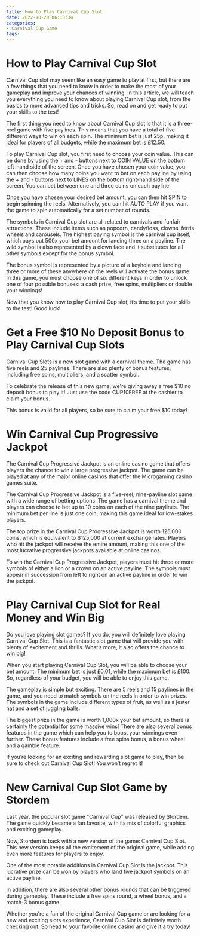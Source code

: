 ```yaml
---
title: How to Play Carnival Cup Slot
date: 2022-10-28 06:13:34
categories:
- Carnival Cup Game
tags:
---
```



#  How to Play Carnival Cup Slot

Carnival Cup slot may seem like an easy game to play at first, but there are a few things that you need to know in order to make the most of your gameplay and improve your chances of winning. In this article, we will teach you everything you need to know about playing Carnival Cup slot, from the basics to more advanced tips and tricks. So, read on and get ready to put your skills to the test!

The first thing you need to know about Carnival Cup slot is that it is a three-reel game with five paylines. This means that you have a total of five different ways to win on each spin. The minimum bet is just 25p, making it ideal for players of all budgets, while the maximum bet is £12.50.

To play Carnival Cup slot, you first need to choose your coin value. This can be done by using the + and - buttons next to COIN VALUE on the bottom left-hand side of the screen. Once you have chosen your coin value, you can then choose how many coins you want to bet on each payline by using the + and - buttons next to LINES on the bottom right-hand side of the screen. You can bet between one and three coins on each payline.

Once you have chosen your desired bet amount, you can then hit SPIN to begin spinning the reels. Alternatively, you can hit AUTO PLAY if you want the game to spin automatically for a set number of rounds.

The symbols in Carnival Cup slot are all related to carnivals and funfair attractions. These include items such as popcorn, candyfloss, clowns, ferris wheels and carousels. The highest paying symbol is the carnival cup itself, which pays out 500x your bet amount for landing three on a payline. The wild symbol is also represented by a clown face and it substitutes for all other symbols except for the bonus symbol.

The bonus symbol is represented by a picture of a keyhole and landing three or more of these anywhere on the reels will activate the bonus game. In this game, you must choose one of six different keys in order to unlock one of four possible bonuses: a cash prize, free spins, multipliers or double your winnings!

Now that you know how to play Carnival Cup slot, it’s time to put your skills to the test! Good luck!

#  Get a Free $10 No Deposit Bonus to Play Carnival Cup Slots

Carnival Cup Slots is a new slot game with a carnival theme. The game has five reels and 25 paylines. There are also plenty of bonus features, including free spins, multipliers, and a scatter symbol.

To celebrate the release of this new game, we're giving away a free $10 no deposit bonus to play it! Just use the code CUP10FREE at the cashier to claim your bonus.

This bonus is valid for all players, so be sure to claim your free $10 today!

#  Win Carnival Cup Progressive Jackpot

The Carnival Cup Progressive Jackpot is an online casino game that offers players the chance to win a large progressive jackpot. The game can be played at any of the major online casinos that offer the Microgaming casino games suite.

The Carnival Cup Progressive Jackpot is a five-reel, nine-payline slot game with a wide range of betting options. The game has a carnival theme and players can choose to bet up to 10 coins on each of the nine paylines. The minimum bet per line is just one coin, making this game ideal for low-stakes players.

The top prize in the Carnival Cup Progressive Jackpot is worth 125,000 coins, which is equivalent to $125,000 at current exchange rates. Players who hit the jackpot will receive the entire amount, making this one of the most lucrative progressive jackpots available at online casinos.

To win the Carnival Cup Progressive Jackpot, players must hit three or more symbols of either a lion or a crown on an active payline. The symbols must appear in succession from left to right on an active payline in order to win the jackpot.

#  Play Carnival Cup Slot for Real Money and Win Big

Do you love playing slot games? If you do, you will definitely love playing Carnival Cup Slot. This is a fantastic slot game that will provide you with plenty of excitement and thrills. What’s more, it also offers the chance to win big!

When you start playing Carnival Cup Slot, you will be able to choose your bet amount. The minimum bet is just £0.01, while the maximum bet is £100. So, regardless of your budget, you will be able to enjoy this game.

The gameplay is simple but exciting. There are 5 reels and 15 paylines in the game, and you need to match symbols on the reels in order to win prizes. The symbols in the game include different types of fruit, as well as a jester hat and a set of juggling balls.

The biggest prize in the game is worth 1,000x your bet amount, so there is certainly the potential for some massive wins! There are also several bonus features in the game which can help you to boost your winnings even further. These bonus features include a free spins bonus, a bonus wheel and a gamble feature.

If you’re looking for an exciting and rewarding slot game to play, then be sure to check out Carnival Cup Slot! You won’t regret it!

#  New Carnival Cup Slot Game by Stordem

Last year, the popular slot game "Carnival Cup" was released by Stordem. The game quickly became a fan favorite, with its mix of colorful graphics and exciting gameplay.

Now, Stordem is back with a new version of the game: Carnival Cup Slot. This new version keeps all the excitement of the original game, while adding even more features for players to enjoy.

One of the most notable additions in Carnival Cup Slot is the jackpot. This lucrative prize can be won by players who land five jackpot symbols on an active payline.

In addition, there are also several other bonus rounds that can be triggered during gameplay. These include a free spins round, a wheel bonus, and a match-3 bonus game.

Whether you're a fan of the original Carnival Cup game or are looking for a new and exciting slots experience, Carnival Cup Slot is definitely worth checking out. So head to your favorite online casino and give it a try today!